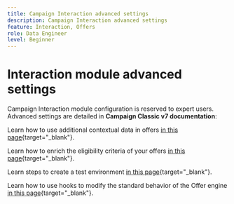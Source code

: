 ```yaml
---
title: Campaign Interaction advanced settings
description: Campaign Interaction advanced settings
feature: Interaction, Offers
role: Data Engineer
level: Beginner
---
```

# Interaction module advanced settings

Campaign Interaction module configuration is reserved to expert users. Advanced settings are detailed in **Campaign Classic v7 documentation**:

Learn how to use additional contextual data in offers [in this page](https://experienceleague.adobe.com/docs/campaign-classic/using/managing-offers/advanced-parameters/additional-data.html){target="_blank"}.

Learn how to enrich the eligibility criteria of your offers [in this page](https://experienceleague.adobe.com/docs/campaign-classic/using/managing-offers/advanced-parameters/extension-example.html){target="_blank"}.

Learn steps to create a test environment  [in this page](https://experienceleague.adobe.com/docs/campaign-classic/using/managing-offers/advanced-parameters/creating-a-test-environment.html){target="_blank"}.

Learn how to use hooks to modify the standard behavior of the Offer engine [in this page](https://experienceleague.adobe.com/docs/campaign-classic/using/managing-offers/advanced-parameters/hooks.html){target="_blank"}.

